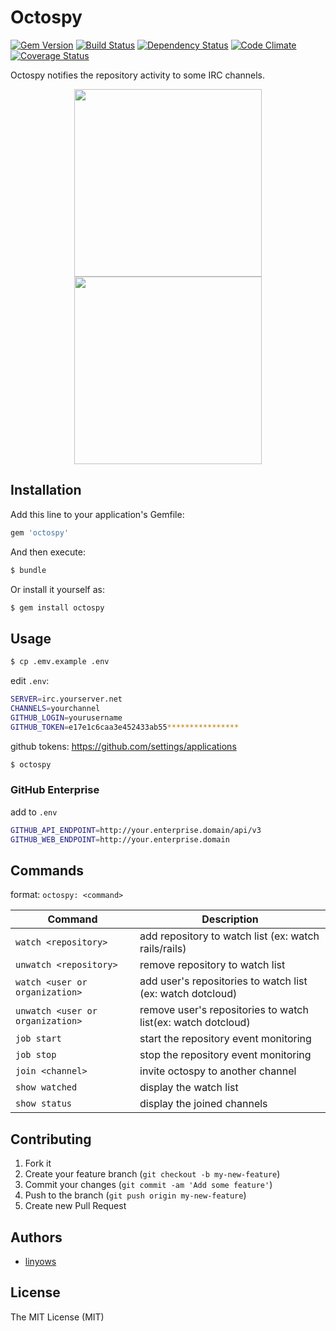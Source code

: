 Octospy
=======

[![Gem Version](https://badge.fury.io/rb/octospy.png)][gem]
[![Build Status](https://secure.travis-ci.org/linyows/octospy.png?branch=master)][travis]
[![Dependency Status](https://gemnasium.com/linyows/octospy.png?travis)][gemnasium]
[![Code Climate](https://codeclimate.com/github/linyows/octospy.png)][codeclimate]
[![Coverage Status](https://coveralls.io/repos/linyows/octospy/badge.png?branch=master)][coveralls]

[gem]: https://rubygems.org/gems/octospy
[travis]: http://travis-ci.org/linyows/octospy
[gemnasium]: https://gemnasium.com/linyows/octospy
[codeclimate]: https://codeclimate.com/github/linyows/octospy
[coveralls]: https://coveralls.io/r/linyows/octospy

Octospy notifies the repository activity to some IRC channels.

<div align="center">
<img src="http://octodex.github.com/images/daftpunktocat-thomas.gif" width="300">
<img src="http://octodex.github.com/images/daftpunktocat-guy.gif" width="300">
</div>

Installation
------------

Add this line to your application's Gemfile:

```ruby
gem 'octospy'
```

And then execute:

```sh
$ bundle
```

Or install it yourself as:

```sh
$ gem install octospy
```

Usage
-----

```sh
$ cp .emv.example .env
```

edit `.env`:

```sh
SERVER=irc.yourserver.net
CHANNELS=yourchannel
GITHUB_LOGIN=yourusername
GITHUB_TOKEN=e17e1c6caa3e452433ab55****************
```

github tokens: https://github.com/settings/applications

```sh
$ octospy
```

### GitHub Enterprise

add to `.env`

```sh
GITHUB_API_ENDPOINT=http://your.enterprise.domain/api/v3
GITHUB_WEB_ENDPOINT=http://your.enterprise.domain
```

Commands
--------

format: `octospy: <command>`

Command                          | Description
-------                          | -----------
`watch <repository>`             | add repository to watch list (ex: watch rails/rails)
`unwatch <repository>`           | remove repository to watch list
`watch <user or organization>`   | add user's repositories to watch list (ex: watch dotcloud)
`unwatch <user or organization>` | remove user's repositories to watch list(ex: watch dotcloud)
`job start`                      | start the repository event monitoring
`job stop`                       | stop the repository event monitoring
`join <channel>`                 | invite octospy to another channel
`show watched`                   | display the watch list
`show status`                    | display the joined channels

Contributing
------------

1. Fork it
2. Create your feature branch (`git checkout -b my-new-feature`)
3. Commit your changes (`git commit -am 'Add some feature'`)
4. Push to the branch (`git push origin my-new-feature`)
5. Create new Pull Request

Authors
-------

- [linyows](https://github.com/linyows)

License
-------

The MIT License (MIT)
